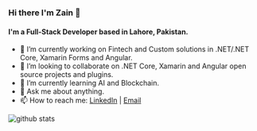 ### Hi there I'm Zain 👋

#### I'm a Full-Stack Developer based in Lahore, Pakistan.

- 🔭 I’m currently working on Fintech and Custom solutions in .NET/.NET Core, Xamarin Forms and Angular.
- 👯 I’m looking to collaborate on .NET Core, Xamarin and Angular open source projects and plugins.
- 🌱 I’m currently learning AI and Blockchain.
- 💬 Ask me about anything.
- 📫 How to reach me: <a href="https://www.linkedin.com/in/zain-ahmad-khan/">LinkedIn</a> | <a href="mailto:niazi_zain@hotmail.com">Email</a>

![github stats](https://github-readme-stats.vercel.app/api?username=zainniazi&show_icons=true)

<!--
**zainniazi/zainniazi** is a ✨ _special_ ✨ repository because its `README.md` (this file) appears on your GitHub profile.

Here are some ideas to get you started:

- 
-  ...
 ...
- 🤔 I’m looking for help with ...
- 📫 How to reach me: ...
- 😄 Pronouns: ...
- ⚡ Fun fact: ...
-->
